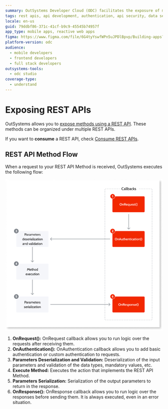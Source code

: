 ```yaml
---
summary: OutSystems Developer Cloud (ODC) facilitates the exposure of methods through REST APIs with a defined execution flow.
tags: rest apis, api development, authentication, api security, data serialization
locale: en-us
guid: 79ddbf86-371c-41cf-b9c9-45545b74957f
app_type: mobile apps, reactive web apps
figma: https://www.figma.com/file/6G4tyYswfWPn5uJPDlBpvp/Building-apps?type=design&node-id=3208%3A22105&t=enlFI20VRi6L4Uys-1
platform-version: odc
audience:
  - mobile developers
  - frontend developers
  - full stack developers
outsystems-tools:
  - odc studio
coverage-type:
  - understand
---
```


# Exposing REST APIs

OutSystems allows you to [expose methods using a REST API](expose-a-rest-api.md). These methods can be organized under multiple REST APIs.

<div class="info" markdown="1">

If you want to **consume** a REST API, check [Consume REST APIs](../consume_rest/intro.md).

</div>


## REST API Method Flow

When a request to your REST API Method is received, OutSystems executes the following flow:

![Diagram illustrating the execution flow of a REST API method in OutSystems, including OnRequest, OnAuthentication, Parameters Deserialization and Validation, Execute Method, Parameters Serialization, and OnResponse callbacks.](images/rest-expose-method-flow-diag.png "REST API Method Execution Flow Diagram")

1. **OnRequest():** OnRequest callback allows you to run logic over the requests after receiving them. 
1. **OnAuthentication():** OnAuthentication callback allows you to add basic authentication or custom authentication to requests. 
1. **Parameters Deserialization and Validation:** Deserialization of the input parameters and validation of the data types, mandatory values, etc. 
1. **Execute Method:** Executes the action that implements the REST API Method. 
1. **Parameters Serialization:** Serialization of the output parameters to return in the response. 
1. **OnResponse():** OnResponse callback allows you to run logic over the responses before sending them. It is always executed, even in an error situation. 
